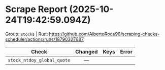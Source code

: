 # Scrape Report (2025-10-24T19:42:59.094Z)

Group: `stocks`  |  Run: https://github.com/AlbertoRoca96/scraping-checks-scheduler/actions/runs/18790327687

| Check | Changed | Keys | Error |
|---|:---:|:--|:--|
| `stock_ntdoy_global_quote` | — |  |  |
